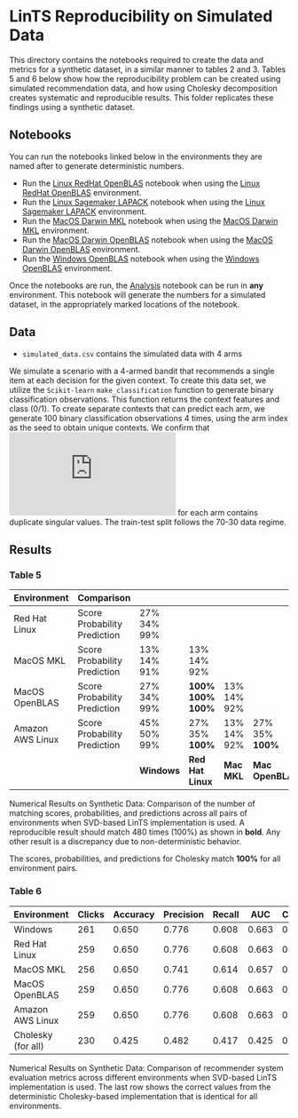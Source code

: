 # LinTS Reproducibility on Simulated Data

This directory contains the notebooks required to create the data and metrics for a synthetic dataset, in a similar manner to tables 2 and 3.
Tables 5 and 6 below show how the reproducibility problem can be created using simulated recommendation data, and how using Cholesky decomposition creates systematic and reproducible results.
This folder replicates these findings using a synthetic dataset.

## Notebooks
You can run the notebooks linked below in the environments they are named after to generate deterministic numbers.

- Run the [Linux RedHat OpenBLAS](LinuxRedHat_OpenBLAS.ipynb) notebook when using the [Linux RedHat OpenBLAS](../environments/LinuxRedHat_OpenBLAS) environment.
- Run the [Linux Sagemaker LAPACK](LinuxSagemaker_LAPACK.ipynb) notebook when using the [Linux Sagemaker LAPACK](../environments/LinuxSagemaker_LAPACK) environment.
- Run the [MacOS Darwin MKL](MacOSDarwin_MKL.ipynb) notebook when using the [MacOS Darwin MKL](../environments/MacOSDarwin_MKL) environment.
- Run the [MacOS Darwin OpenBLAS](MacOSDarwin_OpenBLAS.ipynb) notebook when using the [MacOS Darwin OpenBLAS](../environments/MacOSDarwin_OpenBLAS) environment.
- Run the [Windows OpenBLAS](Windows_OpenBLAS.ipynb) notebook when using the [Windows OpenBLAS](../environments/Windows_OpenBLAS) environment.

Once the notebooks are run, the [Analysis](Analysis.ipynb) notebook can be run in **any** environment.
This notebook will generate the numbers for a simulated dataset, in the appropriately marked locations of the notebook.

## Data
- `simulated_data.csv` contains the simulated data with 4 arms

We simulate a scenario with a 4-armed bandit that recommends a single item at each decision for the given context.
To create this data set, we utilize the `Scikit-learn` `make_classification` function to generate binary classification observations.
This function returns the context features and class (0/1).
To create separate contexts that can predict each arm, we generate 100 binary classification observations 4 times, using the arm index as the seed to obtain unique contexts.
We confirm that ![equation](http://latex.codecogs.com/png.latex?%5Cinline%20A%5E%7B-1%7D) for each arm contains duplicate singular values.
The train-test split follows the 70-30 data regime.

## Results

### Table 5
| Environment | Comparison |     |     |     |     |
| ----------- | ---------- | --- | --- | --- | --- |
| Red Hat Linux | Score<br>Probability<br>Prediction | 27%<br>34%<br>99% | | | |
| MacOS MKL | Score<br>Probability<br>Prediction | 13%<br>14%<br>91% | 13%<br>14%<br>92% | | |
| MacOS OpenBLAS | Score<br>Probability<br>Prediction | 27%<br>34%<br>99% | **100%**<br>**100%**<br>**100%** | 13%<br>14%<br>92% | |
| Amazon AWS Linux | Score<br>Probability<br>Prediction | 45%<br>50%<br>99% | 27%<br>35%<br>**100%** | 13%<br>14%<br>92% | 27%<br>35%<br>**100%** |
| | | **Windows** | **Red Hat Linux** | **Mac MKL** | **Mac OpenBLAS** | 

Numerical Results on Synthetic Data:
Comparison of the number of matching scores, probabilities, and predictions across all pairs of environments when SVD-based LinTS implementation is used.
A reproducible result should match 480 times (100%) as shown in **bold**.
Any other result is a discrepancy due to non-deterministic behavior.

The scores, probabilities, and predictions for Cholesky match **100%** for all environment pairs.

### Table 6
| Environment | Clicks | Accuracy | Precision | Recall | AUC | CTR@1 | NDCG@1 | NDCG@4 |
| ----------- | ------ | -------- | --------- | ------ | --- | ----- | ------ | ------ |
| Windows | 261 | 0.650 | 0.776 | 0.608 | 0.663 | 0.389 | 0.121 | 0.620 |
| Red Hat Linux | 259 | 0.650 | 0.776 | 0.608 | 0.663 | 0.421 | 0.138 | 0.630 |
| MacOS MKL | 256 | 0.650 | 0.741 | 0.614 | 0.657 | 0.476 | 0.172 | 0.632 |
| MacOS OpenBLAS | 259 | 0.650 | 0.776 | 0.608 | 0.663 | 0.421 | 0.138 | 0.630 |
| Amazon AWS Linux | 259 | 0.650 | 0.776 | 0.608 | 0.663 | 0.421 | 0.138 | 0.630 |
| Cholesky (for all) | 230 | 0.425 | 0.482 | 0.417 | 0.425 | 0.388 | 0.241 | 0.632 |

Numerical Results on Synthetic Data:
Comparison of recommender system evaluation metrics across different environments when SVD-based LinTS implementation is used.
The last row shows the correct values from the deterministic Cholesky-based implementation that is identical for all environments.
